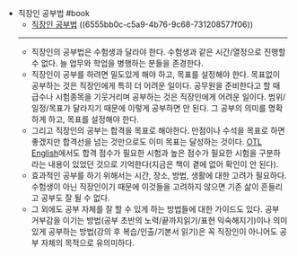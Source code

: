 - 직장인 공부법 #book
	- [직장인 공부법](https://coupa.ng/cbiof8) ((6555bb0c-c5a9-4b76-9c68-731208577f06))
	- ---
	- 직장인의 공부법은 수험생과 달라야 한다. 수험생과 같은 시간/열정으로 진행할 수 없다. 늘 업무와 학업을 병행하는 분들을 존경한다.
	- 직장인이 공부를 하려면 밀도있게 해야 하고, 목표를 설정해야 한다. 목표없이 공부하는 것은 직장인에게 특히 더 어려운 일이다. 공무원을 준비한다고 할 때 급수나 시험종목을 기웃거리며 공부하는 것은 직장인에게 어려운 일이다. 범위/일정/목표가 달라지기 때문에 이렇게 공부하면 안 된다. 그 공부의 의미를 명확하게 하고, 목표를 설정해야 한다.
	- 그리고 직장인의 공부는 합격을 목표로 해야한다. 만점이나 수석을 목표로 하면 좋겠지만 합격선을 넘는 것만으로도 이미 목표는 달성하는 것이다. [OTL English](https://product.kyobobook.co.kr/detail/S000001259626)에서도 합격 점수가 필요한 시험과 높은 점수가 필요한 시험을 구분하라는 내용이 있었던 것으로 기억한다(지금은 책이 곁에 없어 확인이 안 된다).
	- 효과적인 공부를 하기 위해서는 시간, 장소, 방법, 생활에 대한 고려가 필요하다. 수험생이 아닌 직장인이기 때문에 이것들을 고려하지 않으면 기존 삶이 흔들리고 공부도 잘 될 수 없다.
	- 그 외에도 공부 자체를 잘 할 수 있게 하는 방법들에 대한 가이드도 있다. 공부 거부감을 이기는 방법(공부 초반의 노력/끝까지읽기/표현 익숙해지기)이나 의미있게 공부하는 방법(강의 후 복습/인출/기본서 읽기)은 꼭 직장인이 아니어도 공부 자체의 목적으로 유의미하다.